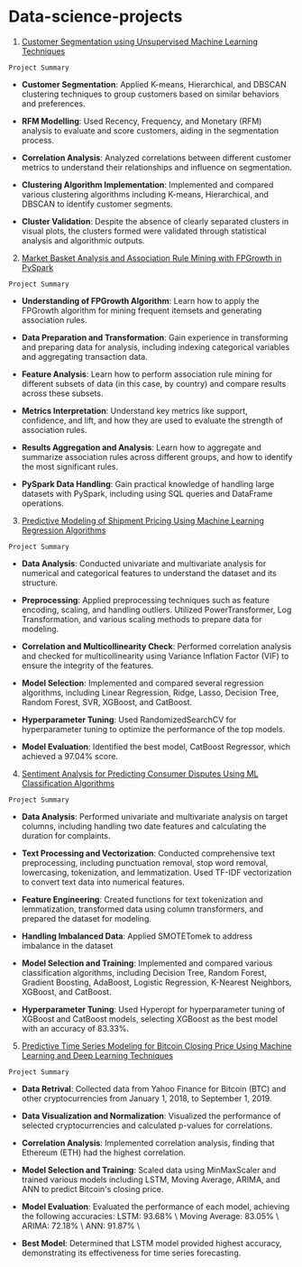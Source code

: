 # Data-science-projects

1. [Customer Segmentation using Unsupervised Machine Learning Techniques](Customer_segmentation.ipynb) 

`Project Summary`

* **Customer Segmentation**: Applied K-means, Hierarchical, and DBSCAN clustering techniques to group customers based on similar behaviors and preferences.

* **RFM Modelling**: Used Recency, Frequency, and Monetary (RFM) analysis to evaluate and score customers, aiding in the segmentation process.

* **Correlation Analysis**: Analyzed correlations between different customer metrics to understand their relationships and influence on segmentation.

* **Clustering Algorithm Implementation**: Implemented and compared various clustering algorithms including K-means, Hierarchical, and DBSCAN to identify customer segments.

* **Cluster Validation**: Despite the absence of clearly separated clusters in visual plots, the clusters formed were validated through statistical analysis and algorithmic outputs.

2. [Market Basket Analysis and Association Rule Mining with FPGrowth in PySpark](Market_Basket_Analysis_and_Association_Rule_Mining_with_FPGrowth_PySpark.ipynb)

`Project Summary`

* **Understanding of FPGrowth Algorithm**: Learn how to apply the FPGrowth algorithm for mining frequent itemsets and generating association rules.

* **Data Preparation and Transformation**: Gain experience in transforming and preparing data for analysis, including indexing categorical variables and aggregating transaction data.

* **Feature Analysis**: Learn how to perform association rule mining for different subsets of data (in this case, by country) and compare results across these subsets.

* **Metrics Interpretation**: Understand key metrics like support, confidence, and lift, and how they are used to evaluate the strength of association rules.

* **Results Aggregation and Analysis**: Learn how to aggregate and summarize association rules across different groups, and how to identify the most significant rules.

* **PySpark Data Handling**: Gain practical knowledge of handling large datasets with PySpark, including using SQL queries and DataFrame operations.

3. [Predictive Modeling of Shipment Pricing Using Machine Learning Regression Algorithms](Predictive_Modeling_of_Shipment_Pricing_using_ML_Regression.ipynb)

`Project Summary`

* **Data Analysis**: Conducted univariate and multivariate analysis for numerical and categorical features to understand the dataset and its structure.

* **Preprocessing**: Applied preprocessing techniques such as feature encoding, scaling, and handling outliers. Utilized PowerTransformer, Log Transformation, and various scaling methods to prepare data for modeling.

* **Correlation and Multicollinearity Check**: Performed correlation analysis and checked for multicollinearity using Variance Inflation Factor (VIF) to ensure the integrity of the features.

* **Model Selection**: Implemented and compared several regression algorithms, including Linear Regression, Ridge, Lasso, Decision Tree, Random Forest, SVR, XGBoost, and CatBoost.

* **Hyperparameter Tuning**: Used RandomizedSearchCV for hyperparameter tuning to optimize the performance of the top models.

* **Model Evaluation**: Identified the best model, CatBoost Regressor, which achieved a 97.04% score.


4. [Sentiment Analysis for Predicting Consumer Disputes Using ML Classification Algorithms](Sentiment_Analysis_for_Consumer_Dispute_Prediction.ipynb)

`Project Summary`

* **Data Analysis**: Performed univariate and multivariate analysis on target columns, including handling two date features and calculating the duration for complaints.

* **Text Processing and Vectorization**: Conducted comprehensive text preprocessing, including punctuation removal, stop word removal, lowercasing, tokenization, and lemmatization. Used TF-IDF vectorization to convert text data into numerical features.

* **Feature Engineering**: Created functions for text tokenization and lemmatization, transformed data using column transformers, and prepared the dataset for modeling.

* **Handling Imbalanced Data**: Applied SMOTETomek to address imbalance in the dataset

* **Model Selection and Training**: Implemented and compared various classification algorithms, including Decision Tree, Random Forest, Gradient Boosting, AdaBoost, Logistic Regression, K-Nearest Neighbors, XGBoost, and CatBoost.

* **Hyperparameter Tuning**: Used Hyperopt for hyperparameter tuning of XGBoost and CatBoost models, selecting XGBoost as the best model with an accuracy of 83.33%.



5. [Predictive Time Series Modeling for Bitcoin Closing Price Using Machine Learning and Deep Learning Techniques](Predictive_Time_series_modeling.ipynb)

`Project Summary`

* **Data Retrival**: Collected data from Yahoo Finance for Bitcoin (BTC) and other cryptocurrencies from January 1, 2018, to September 1, 2019.

* **Data Visualization and Normalization**: Visualized the performance of selected cryptocurrencies and calculated p-values for correlations. 

* **Correlation Analysis**: Implemented correlation analysis, finding that Ethereum (ETH) had the highest correlation.

* **Model Selection and Training**: Scaled data using MinMaxScaler and trained various models including LSTM, Moving Average, ARIMA, and ANN to predict Bitcoin's closing price.

* **Model Evaluation**: Evaluated the performance of each model, achieving the following accuracies:
LSTM: 93.68% \\
Moving Average: 83.05% \\
ARIMA: 72.18% \\
ANN: 91.87% \\

* **Best Model**: Determined that LSTM model provided highest accuracy, demonstrating its effectiveness for time series forecasting.